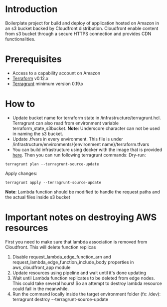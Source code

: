 # Introduction 
Boilerplate project for build and deploy of application hosted on Amazon in an s3 bucket backed by Cloudfront distribution.
Cloudfront enable content from s3 bucket through a secure HTTPS connection and provides CDN functionalities.

# Prerequisites
- Access to a capability account on Amazon
- [Terraform](https://www.terraform.io/) v0.12.x
- [Terragrunt](https://github.com/gruntwork-io/terragrunt) minimum version 0.19.x

# How to
- Update bucket name for terraform state in /infrastructure/terragrunt.hcl. Terragrunt can also read from environment variable terraform_state_s3bucket. **Note**: Underscore character can not be used in naming the s3 bucket. 
- Update .tfvars in every environment. This file is under /infrastructure/environments/{environment name}/terraform.tfvars
- You can build infrastructure using docker with the image that is provided [here](https://gitlab.com/dfds-platform/docker-terraform-terragrunt). Then you can run following terragrunt commands:
Dry-run: 
```
terragrunt plan --terragrunt-source-update
```

Apply changes: 
```
terragrunt apply --terragrunt-source-update 
```

**Note**: Lambda function should be modified to handle the request paths and the actual files inside s3 bucket

# Important notes on destroying AWS resources
First you need to make sure that lambda association is removed from Cloudfront. This will delete function replicas

1. Disable request_lambda_edge_function_arn and request_lambda_edge_function_include_body properties in aws_cloudfront_app module
2. Update resources using pipeline and wait until it's done updating
3. Wait until Lambda function replicates to be deleted from edge nodes. This could take several hours! So an attempt to destroy lambda resource could fail in the meanwhile.
4. Run the command locally inside the target environment folder (fx: /dev): terragrunt destroy --terragrunt-source-update
